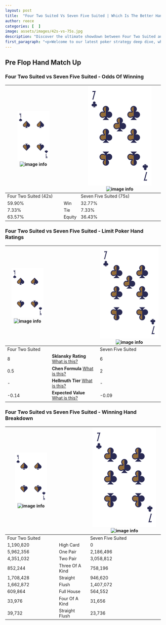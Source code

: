 ```yaml
---
layout: post
title:  "Four Two Suited Vs Seven Five Suited | Which Is The Better Hand In Poker? A Complete Guide"
author: reece
categories: [  ]
image: assets/images/42s-vs-75s.jpg
description: "Discover the ultimate showdown between Four Two Suited and Seven Five Suited in poker! Uncover the odds, strategies, and scenarios where one hand triumphs over the other. Get ready to up your poker game with this thrilling analysis."
first_paragraph: "<p>Welcome to our latest poker strategy deep dive, where we're pitting two distinct hands against each other in a high-stakes showdown: Four Two Suited vs Seven Five Suited.</p><p>In the dynamic world of poker, every decision counts, and knowing which hand holds the upper hand is key to your success at the table.</p><p>In this article, we'll dissect these two hands, explore the scenarios where one dominates the other, and equip you with the knowledge to make strategic choices that can tip the odds in your favor.</p><p>Get ready to unravel the intriguing dynamics of these poker hands and elevate your game to new heights.</p>"
---
```




[comment]: # (sp0)

## Pre Flop Hand Match Up

<div class="table hand-ratings" markdown="1"> 



### Four Two Suited vs Seven Five Suited - Odds Of Winning


    
| ![image info](assets/images/hand1/4.png) ![image info](assets/images/hand1/2s.png) |  | ![image info](assets/images/hand2/7.png) ![image info](assets/images/hand2/5s.png) |
| -------- | -------- | -------- |
| Four Two Suited (42s) |  | Seven Five Suited (75s) |
| 59.90% | Win | 32.77% |
| 7.33% | Tie | 7.33% |
| 63.57% | Equity | 36.43% |




[comment]: # (sp1)



### Four Two Suited vs Seven Five Suited - Limit Poker Hand Ratings


    
| ![image info](assets/images/hand1/4.png) ![image info](assets/images/hand1/2s.png) |  | ![image info](assets/images/hand2/7.png) ![image info](assets/images/hand2/5s.png) |
| -------- | -------- | -------- |
| Four Two Suited |  | Seven Five Suited |
| 8 | **Sklansky Rating** [What is this?](/sklansky-rating-explained) | 6 |
| 0.5 | **Chen Formula** [What is this?](/chen-formula-explained) | 2 |
| - | **Hellmuth Tier** [What is this?](/Hellmuth-tier-explained) | - |
| -0.14 | **Expected Value** [What is this?](/expected-value-explained) | -0.09 |




[comment]: # (sp2)



### Four Two Suited vs Seven Five Suited - Winning Hand Breakdown


    
| ![image info](assets/images/hand1/4.png) ![image info](assets/images/hand1/2s.png) |  | ![image info](assets/images/hand2/7.png) ![image info](assets/images/hand2/5s.png) |
| -------- | -------- | -------- |
| Four Two Suited |  | Seven Five Suited |
| 1,190,820 | High Card | 0 |
| 5,962,356 | One Pair | 2,186,496 |
| 4,351,032 | Two Pair | 3,058,812 |
| 852,244 | Three Of A Kind | 758,196 |
| 1,708,428 | Straight | 946,620 |
| 1,662,872 | Flush | 1,407,072 |
| 609,864 | Full House | 564,552 |
| 33,976 | Four Of A Kind | 31,656 |
| 39,732 | Straight Flush | 23,736 |




[comment]: # (sp3)



</div>

[comment]: # (sp4)



[comment]: # (sp5)

